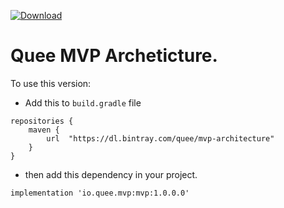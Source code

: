 [ ![Download](https://api.bintray.com/packages/quee/mvp-architecture/mvp/images/download.svg?version=1.0.0.0) ](https://bintray.com/quee/mvp-architecture/mvp/1.0.0.0/link) 
# Quee MVP Archeticture.
To use this version:
- Add this to `build.gradle` file
```
repositories {
	maven {
		url  "https://dl.bintray.com/quee/mvp-architecture"
	}
}
```
- then add this dependency in your project.
```
implementation 'io.quee.mvp:mvp:1.0.0.0'
```
